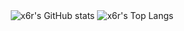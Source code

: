 <div align="center"><img src="https://github-readme-stats.vercel.app//api?username=x6r&count_private=true&hide_border=true&icon_color=a57562&bg_color=262626&text_color=f8f8f0&show_icons=true&hide_rank=true&hide_title=true&include_all_commits=true&border_radius=2" alt = "x6r's GitHub stats"> <img src="https://github-readme-stats.vercel.app//api/top-langs/?username=x6r&hide_border=true&title_color=a57562&layout=compact&bg_color=262626&text_color=f8f8f0&exclude_repo=x6r.github.io&langs_count=6&border_radius=2" alt = "x6r's Top Langs"></div>
